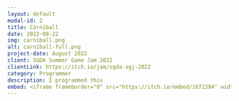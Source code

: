 ```yaml
---
layout: default
modal-id: 2
title: Carniball
date: 2022-08-22
img: carniball.png
alt: carniball-full.png
project-date: August 2022
client: SGDA Summer Game Jam 2022
clientLink: https://itch.io/jam/sgda-sgj-2022
category: Programmer
description: I programmed this
embed: <iframe frameborder="0" src="https://itch.io/embed/1672394" width="208" height="167"><a href="https://cilmering.itch.io/carni-ball">Carni-Ball by Cilmering, MintJaan, El Estebann, Lenl, Optimalystic</a></iframe>
---
```

